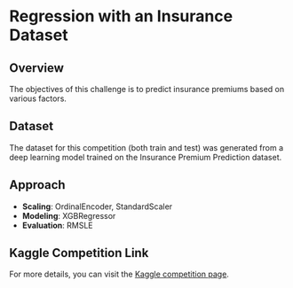 # Regression with an Insurance Dataset

## Overview
The objectives of this challenge is to predict insurance premiums based on various factors.

## Dataset
The dataset for this competition (both train and test) was generated from a deep learning model trained on the Insurance Premium Prediction dataset.

## Approach
- **Scaling**: OrdinalEncoder, StandardScaler
- **Modeling**: XGBRegressor
- **Evaluation**: RMSLE


## Kaggle Competition Link  
For more details, you can visit the [Kaggle competition page](https://www.kaggle.com/competitions/playground-series-s4e12/overview).
